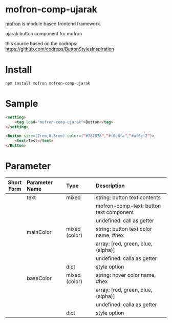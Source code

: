 # mofron-comp-ujarak
[mofron](https://mofron.github.io/mofron/) is module based frontend framework.

ujarak button component for mofron

this source based on the codrops: https://github.com/codrops/ButtonStylesInspiration


# Install
```
npm install mofron mofron-comp-ujarak
```

# Sample
```html
<setting>
    <tag load="mofron-comp-ujarak">Button</tag>
</setting>

<Button size=(2rem,0.5rem) color=("#787878","#f0e6fa","#af6cf2")>
    <text>Test</text>
</Button>
```

# Parameter

| Short<br>Form | Parameter Name | Type | Description |
|:-------------:|:---------------|:-----|:------------|
| | text | mixed | string: button text contents |
| | | | mofron-comp-text: button text component |
| | | | undefined: call as getter |
| | mainColor | mixed (color) | string: button text color name, #hex |
| | | | array: [red, green, blue, (alpha)] |
| | | | undefined: calla as getter |
| | | dict | style option |
| | baseColor | mixed (color) | string: hover color name, #hex |
| | | | array: [red, green, blue, (alpha)] |
| | | | undefined: calla as getter |
| | | dict | style option |

